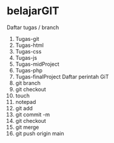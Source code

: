 # belajarGIT
Daftar tugas / branch
1. Tugas-git
2. Tugas-html
3. Tugas-css
4. Tugas-js
5. Tugas-midProject
6. Tugas-php
7. Tugas-finalProject
Daftar perintah GiT
1. git branch
2. git checkout
3. touch
4. notepad
5. git add
6. git commit -m
7. git checkout
8. git merge
9. git push origin main 
